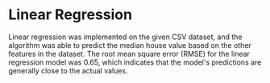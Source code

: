# Linear Regression

Linear regression was implemented on the given CSV dataset, and the algorithm was able to predict the median house value based on the other features in the dataset. The root mean square error (RMSE) for the linear regression model was 0.65, which indicates that the model's predictions are generally close to the actual values.

